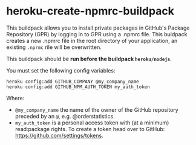 # heroku-create-npmrc-buildpack
This buildpack allows you to install private packages in GitHub's Package Repository (GPR) by logging in to GPR using a .npmrc file. This buidpack creates a new .npmrc file in the root directory of your application, an existing `.nprmc` rile will be overwritten.

This buildpack should be **run before the buildpack `heroku/nodejs`**.

You must set the following config variables:

```
heroku config:add GITHUB_COMPANY @my_company_name
heroku config:add GITHUB_NPM_AUTH_TOKEN my_auth_token
```

Where:
- `@my_company_name` the name of the owner of the GitHub repository preceded by an `@`, e.g. @orderstatistics.
- `my_auth_token` is a personal access token with (at a minimum) read:package rights. To create a token head over to GitHub: https://github.com/settings/tokens.
